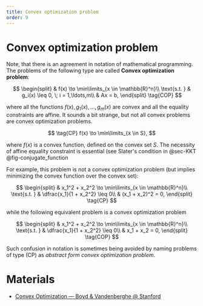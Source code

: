 ```yaml
---
title: Convex optimization problem
order: 9
---
```


# Convex optimization problem
Note, that there is an agreement in notation of mathematical programming. The problems of the following type are called **Convex optimization problem**:

$$
\begin{split}
& f(x) \to \min\limits_{x \in \mathbb{R}^n}\\
\text{s.t. } & g_i(x) \leq 0, \; i = 1,\ldots,m\\
& Ax = b,
\end{split}
\tag{COP}
$$

where all the functions $f(x), g_1(x), \ldots, g_m(x)$ are convex and all the equality constraints are affine. It sounds a bit strange, but not all convex problems are convex optimization problems. 

$$
\tag{CP}
f(x) \to \min\limits_{x \in S},
$$

where $f(x)$ is a convex function, defined on the convex set $S$. The necessity of affine equality constraint is essential (see Slater's condition in @sec-KKT @fig-conjugate_function

For example, this problem is not a convex optimization problem (but implies minimizing the convex function over the convex set):

$$
\begin{split}
& x_1^2 + x_2^2 \to \min\limits_{x \in \mathbb{R}^n}\\
\text{s.t. } & \dfrac{x_1}{1 + x_2^2} \leq 0\\
& (x_1 + x_2)^2 = 0,
\end{split}
\tag{CP}
$$

while the following equivalent problem is a convex optimization problem

$$
\begin{split}
& x_1^2 + x_2^2 \to \min\limits_{x \in \mathbb{R}^n}\\
\text{s.t. } & \dfrac{x_1}{1 + x_2^2} \leq 0\\
& x_1 + x_2 = 0,
\end{split}
\tag{COP}
$$

Such confusion in notation is sometimes being avoided by naming problems of type $\text{(CP)}$ as *abstract form convex optimization problem*.

# Materials

* [Convex Optimization — Boyd & Vandenberghe @ Stanford](https://web.stanford.edu/~boyd/cvxbook/bv_cvxbook.pdf)
